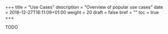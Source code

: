 +++
title = "Use Cases"
description = "Overview of popular use cases"
date = 2018-12-27T16:11:09+01:00
weight = 20
draft = false
bref = ""
toc = true
+++

TODO
